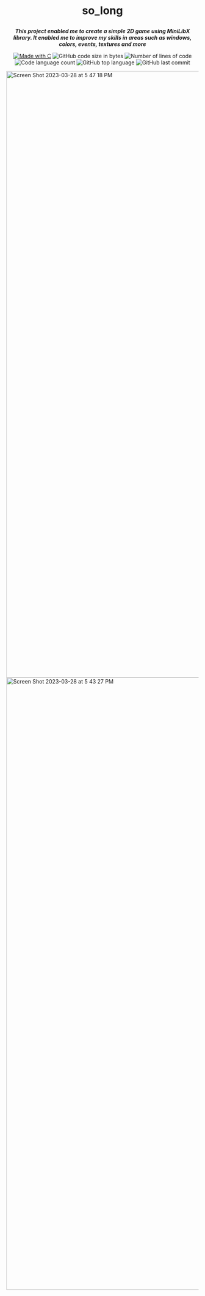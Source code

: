# <p align="center">so_long</p>


<p align="center">
	<b><i>This project enabled me to create a simple 2D game using MiniLibX library.
  It enabled me to improve my skills in areas such as windows, colors, events, textures and more</i></b><br>
</p>

<p align="center">
    <a href="https://www.cprogramming.com/"><img alt="Made with C" src="https://img.shields.io/badge/Made%20with-C-1f425f.svg"/></a>
    <img alt="GitHub code size in bytes" src="https://img.shields.io/github/languages/code-size/bylkuss/so_long?color=lightblue" />
    <img alt="Number of lines of code" src="https://img.shields.io/tokei/lines/github/bylkuss/so_long?color=critical" />
    <img alt="Code language count" src="https://img.shields.io/github/languages/count/bylkuss/so_long?color=yellow" />
    <img alt="GitHub top language" src="https://img.shields.io/github/languages/top/bylkuss/so_long?color=blue" />
    <img alt="GitHub last commit" src="https://img.shields.io/github/last-commit/bylkuss/so_long?color=green" />
</p>
<img width="1584" alt="Screen Shot 2023-03-28 at 5 47 18 PM" src="https://user-images.githubusercontent.com/70220629/228374244-ee305770-9fb5-4f31-be63-1fe3dc1fb1ea.png">
<img width="1600" alt="Screen Shot 2023-03-28 at 5 43 27 PM" src="https://user-images.githubusercontent.com/70220629/228373581-a59f422d-8de7-4f62-873d-948b0bc0f755.png">


